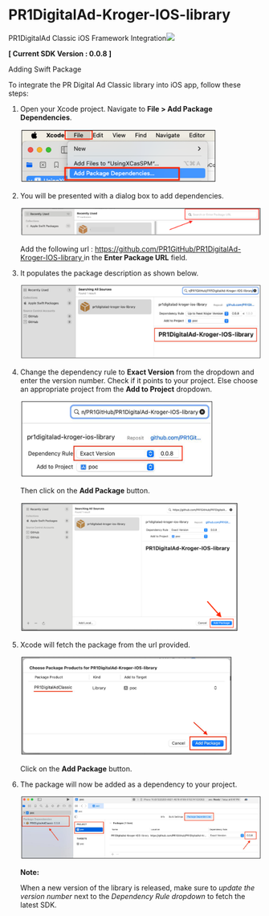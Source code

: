# PR1DigitalAd-Kroger-IOS-library

PR1DigitalAd Classic iOS Framework Integration![](Aspose.Words.f88fe3e7-cb99-40d6-9674-7f8958e771cd.001.png)

**[ Current SDK Version : 0.0.8 ]**

Adding Swift Package

To integrate the PR Digital Ad Classic library into iOS app, follow these steps:

1. Open your Xcode project. Navigate to **File > Add Package Dependencies**.

   ![](./images/Aspose.Words.f88fe3e7-cb99-40d6-9674-7f8958e771cd.002.png)

2. You will be presented with a dialog box to add dependencies.

   ![](./images/Aspose.Words.f88fe3e7-cb99-40d6-9674-7f8958e771cd.003.png)

   Add the following url : [https://github.com/PR1GitHub/PR1DigitalAd-Kroger-IOS-library ](https://github.com/PR1GitHub/PR1DigitalAd-Kroger-IOS-library)in the **Enter Package URL** field.

3. It populates the package description as shown below.

   ![](./images/Aspose.Words.f88fe3e7-cb99-40d6-9674-7f8958e771cd.004.png)

4. Change the dependency rule to **Exact Version** from the dropdown and enter the version number. Check if it points to your project. Else choose an appropriate project from the **Add to Project** dropdown.

   ![](./images/Aspose.Words.f88fe3e7-cb99-40d6-9674-7f8958e771cd.005.png)

   Then click on the **Add Package** button.

   ![](./images/Aspose.Words.f88fe3e7-cb99-40d6-9674-7f8958e771cd.006.png)

5. Xcode will fetch the package from the url provided.

   ![](./images/Aspose.Words.f88fe3e7-cb99-40d6-9674-7f8958e771cd.007.png)

   Click on the **Add Package** button.

6. The package will now be added as a dependency to your project.

   ![](./images/Aspose.Words.f88fe3e7-cb99-40d6-9674-7f8958e771cd.008.png)

   **Note:**

   When a new version of the library is released, make sure to *update the version number* next to the *Dependency Rule dropdown* to fetch the latest SDK.
